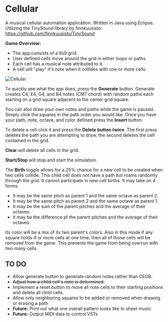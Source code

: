# Cellular
A musical cellular automation application. Written in Java using Eclipse. Utilizing the TinySound library by finnkuusisto: https://github.com/finnkuusisto/TinySound


**Game Overview:**
* The app consists of a 9x9 grid.
* User defined cells move around the grid in either loops or paths.
* Each cell has a musical note attributed to it.
* A cell will "play" it's note when it collides with one or more cells.


![Cellular](http://i.imgur.com/4yVcap3.png)

To quickly see what the app does, press the **Generate** button. Generate creates C4, E4, G4, and B4 notes (CM7 chord) with random paths each starting on a grid square adjacent to the center grid square.

You can also draw your own notes and paths while the game is paused. Simply click the squares in the path order you would like. Once you have your path, note, octave, and color defined press the **Insert** button.

To delete a cell click it and press the **Delete button twice**. The first press deletes the path you are attempting to draw, the second deletes the cell contained in the grid. 

**Clear** will delete all cells in the grid.

**Start/Stop** will stop and start the simulation.

The **Birth** toggle allows for a 25% chance for a new cell to be created when two cells collide. This child cell does not have a path but roams randomly through the grid. It cannot participate in new cell births. It may take on 4 forms:
* It may be the same pitch as parent 1 and the same octave as parent 2.
* It may be the same pitch as parent 2 and the same octave as parent 1.
* It may be the sum of the parent pitches and the average of their octaves.
* It may be the difference pf the parent pitches and the average of their octaves.

Its color will be a mix of its two parent's colors. Also in this mode if any square holds 4 or more cells at one time, then all of those cells will be removed from the game. This prevents the game from being overrun with two many cells.


## TO DO
* Allow generate button to generate random notes rather than CEGB.
* ~~Adjust how a child cell's note is determined.~~
* Implement a reset button to move all note cells to their starting positions and delete all child cells.
* Allow only neighboring squares to be added or removed when drawing or erasing a path
* **Future:** Print out what one overall pattern looks like to sheet music.
* **Future:** Output MIDI data to control VSTs

